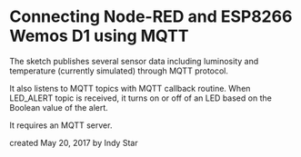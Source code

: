 Connecting Node-RED and ESP8266 Wemos D1 using MQTT
====================================================

The sketch publishes several sensor data including luminosity and temperature (currently simulated) through MQTT protocol.

It also listens to MQTT topics with MQTT callback routine. When LED_ALERT topic is received, it turns on or off of an LED based on the Boolean value of the alert.

It requires an MQTT server.

created May 20, 2017
by Indy Star
